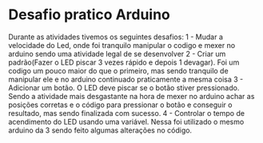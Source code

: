 # Desafio pratico Arduino
Durante as atividades tivemos os seguintes desafios:
1 - Mudar a velocidade do Led, onde foi tranquilo manipular o codigo e mexer no arduino sendo uma atividade legal de se desenvolver
2 - Criar um padrão(Fazer o LED piscar 3 vezes rápido e depois 1 devagar). Foi um codigo um pouco maior do que o primeiro, mas sendo tranquilo de manipular ele e no arduino continuado praticamente a mesma coisa
3 - Adicionar um botão. O LED deve piscar se o botão stiver pressionado. Sendo a atividade mais desgastante na hora de mexer no arduino achar as posições corretas e o código para pressionar o botão e conseguir o resultado, mas sendo finalizada com sucesso.
4 - Controlar o tempo de acendimento do LED usando uma variável. Nessa foi utilizado o mesmo arduino da 3 sendo feito algumas alterações no código.
